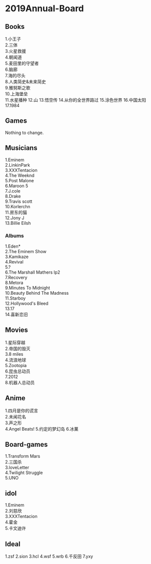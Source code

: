 # 2019Annual-Board

## Books
1.小王子  
2.三体  
3.火星救援  
4.朝闻道  
5.麦田里的守望者   
6.脑廊  
7.海的尽头  
8.人类简史&未来简史  
9.雅努斯之歌  
10.上海堡垒  
11.水星播种
12.山
13.悟空传
14.从你的全世界路过
15.涂色世界
16.中国太阳
17.1984

## Games
Nothing to change.

## Musicians
1.Eminem  
2.LinkinPark  
3.XXXTentacion  
4.The Weeknd  
5.Post Malone  
6.Maroon 5  
7.J.cole  
8.Drake  
9.Travis scott  
10.Korlerchn  
11.房东的猫  
12.Jony J  
13.Billie Eilsh  

### Albums
1.Eden*  
2.The Eminem Show  
3.Kamikaze    
4.Revival  
5.?  
6.The Marshall Mathers lp2  
7.Recovery  
8.Metora  
9.Minutes To Midnight  
10.Beauty Behind The Madness   
11.Starboy  
12.Hollywood's Bleed  
13.17  
14.喜新恋旧  

## Movies
1.星际穿越  
2.帝国的毁灭  
3.8 miles  
4.流浪地球  
5.Zootopia  
6.昆虫总动员  
7.2012  
8.机器人总动员  

## Anime 
1.四月是你的谎言   
2.未闻花名    
3.声之形  
4.Angel Beats!
5.约定的梦幻岛
6.冰菓

## Board-games 
1.Transform Mars  
2.三国杀  
3.loveLetter  
4.Twilight Struggle  
5.UNO  

## idol
1.Eminem  
2.刘慈欣  
3.XXXTentacion  
4.霍金  
5.卡文迪许  

## Ideal
1.zsf
2.sion
3.hcl
4.wsf
5.wrb
6.千反田
7.yxy
